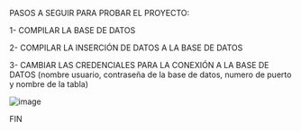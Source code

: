PASOS A SEGUIR PARA PROBAR EL PROYECTO:

1- COMPILAR LA BASE DE DATOS

2- COMPILAR LA INSERCIÓN DE DATOS A LA BASE DE DATOS

3- CAMBIAR LAS CREDENCIALES PARA LA CONEXIÓN A LA BASE DE DATOS (nombre usuario, contraseña de la base de datos, numero de puerto y nombre de la tabla)

![image](https://github.com/user-attachments/assets/a663081f-6a4d-4673-b109-d672d0bf1788)

FIN

